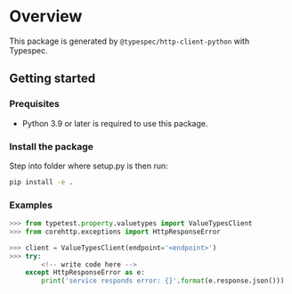 # Overview

This package is generated by `@typespec/http-client-python` with Typespec.

## Getting started

### Prequisites

- Python 3.9 or later is required to use this package.

### Install the package

Step into folder where setup.py is then run:

```bash
pip install -e .
```

### Examples

```python
>>> from typetest.property.valuetypes import ValueTypesClient
>>> from corehttp.exceptions import HttpResponseError

>>> client = ValueTypesClient(endpoint='<endpoint>')
>>> try:
        <!-- write code here -->
    except HttpResponseError as e:
        print('service responds error: {}'.format(e.response.json()))
```
